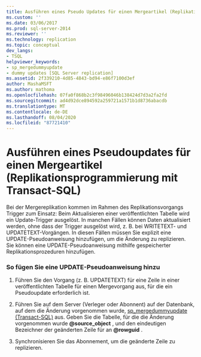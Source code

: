 ```yaml
---
title: Ausführen eines Pseudo Updates für einen Mergeartikel (Replikations Programmierung mit Transact-SQL) | Microsoft-Dokumentation
ms.custom: ''
ms.date: 03/06/2017
ms.prod: sql-server-2014
ms.reviewer: ''
ms.technology: replication
ms.topic: conceptual
dev_langs:
- TSQL
helpviewer_keywords:
- sp_mergedummyupdate
- dummy updates [SQL Server replication]
ms.assetid: 2f339210-4d85-4843-bd94-e86f7100d3ef
author: MashaMSFT
ms.author: mathoma
ms.openlocfilehash: 07fa0f868b2c3f98496046b138424d7d3a2fa2fd
ms.sourcegitcommit: ad4d92dce894592a259721a1571b1d8736abacdb
ms.translationtype: MT
ms.contentlocale: de-DE
ms.lasthandoff: 08/04/2020
ms.locfileid: "87721410"
---
```

# <a name="perform-a-dummy-update-for-a-merge-article-replication-transact-sql-programming"></a>Ausführen eines Pseudoupdates für einen Mergeartikel (Replikationsprogrammierung mit Transact-SQL)
  Bei der Mergereplikation kommen im Rahmen des Replikationsvorgangs Trigger zum Einsatz: Beim Aktualisieren einer veröffentlichten Tabelle wird ein Update-Trigger ausgelöst. In manchen Fällen können Daten aktualisiert werden, ohne dass der Trigger ausgelöst wird, z. B. bei WRITETEXT- und UPDATETEXT-Vorgängen. In diesen Fällen müssen Sie explizit eine UPDATE-Pseudoanweisung hinzufügen, um die Änderung zu replizieren. Sie können eine UPDATE-Pseudoanweisung mithilfe gespeicherter Replikationsprozeduren hinzufügen.  
  
### <a name="to-add-a-dummy-update-statement"></a>So fügen Sie eine UPDATE-Pseudoanweisung hinzu  
  
1.  Führen Sie den Vorgang (z. B. UPDATETEXT) für eine Zeile in einer veröffentlichten Tabelle für einen Mergevorgang aus, für die ein Pseudoupdate erforderlich ist.  
  
2.  Führen Sie auf dem Server (Verleger oder Abonnent) auf der Datenbank, auf dem die Änderung vorgenommen wurde, [sp_mergedummyupdate &#40;Transact-SQL&#41;](/sql/relational-databases/system-stored-procedures/sp-mergedummyupdate-transact-sql) aus. Geben Sie die Tabelle, für die die Änderung vorgenommen wurde **@source_object** , und den eindeutigen Bezeichner der geänderten Zeile für an **@rowguid** .  
  
3.  Synchronisieren Sie das Abonnement, um die geänderte Zeile zu replizieren.  
  
  
